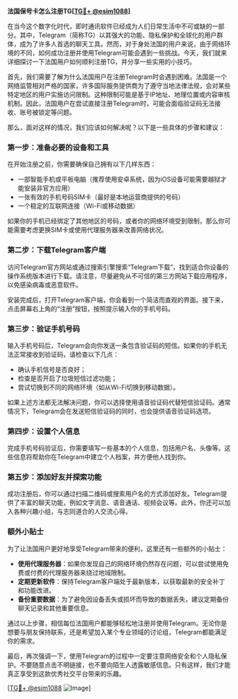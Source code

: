 **法国保号卡怎么注册TG[[TG💪+ @esim1088](https://t.me/s/esim1088)]**

在当今这个数字化时代，即时通讯软件已经成为人们日常生活中不可或缺的一部分。其中，Telegram（简称TG）以其强大的功能、隐私保护和全球化的用户群体，成为了许多人首选的聊天工具。然而，对于身处法国的用户来说，由于网络环境的不同，如何成功注册并使用Telegram可能会遇到一些挑战。今天，我们就来详细探讨一下法国用户如何顺利注册TG，并分享一些实用的小技巧。

首先，我们需要了解为什么法国用户在注册Telegram时会遇到困难。法国是一个网络监管相对严格的国家，许多国际服务提供商为了遵守当地法律法规，会对某些特定地区的用户实施访问限制。这种限制可能是基于IP地址、地理位置或内容审核机制。因此，法国用户在尝试直接注册Telegram时，可能会面临验证码无法接收、账号被锁定等问题。

那么，面对这样的情况，我们应该如何解决呢？以下是一些具体的步骤和建议：

### 第一步：准备必要的设备和工具

在开始注册之前，你需要确保自己拥有以下几样东西：
- 一部智能手机或平板电脑（推荐使用安卓系统，因为iOS设备可能需要越狱才能安装非官方应用）
- 一张有效的手机号码SIM卡（最好是本地运营商提供的号码）
- 一个稳定的互联网连接（Wi-Fi或移动数据）

如果你的手机已经绑定了其他地区的号码，或者你的网络环境受到限制，那么你可能需要考虑更换SIM卡或使用代理服务器来改善网络状况。

### 第二步：下载Telegram客户端

访问Telegram官方网站或通过搜索引擎搜索“Telegram下载”，找到适合你设备的操作系统版本进行下载。请注意，尽量避免从不可信的第三方网站下载应用程序，以免感染病毒或恶意软件。

安装完成后，打开Telegram客户端，你会看到一个简洁而直观的界面。接下来，点击屏幕右上角的“注册”按钮，按照提示输入你的手机号码。

### 第三步：验证手机号码

输入手机号码后，Telegram会向你发送一条包含验证码的短信。如果你的手机无法正常接收到验证码，请检查以下几点：
- 确认手机信号是否良好；
- 检查是否开启了垃圾短信过滤功能；
- 尝试切换到不同的网络环境（如从Wi-Fi切换到移动数据）。

如果上述方法都无法解决问题，你可以选择使用语音验证码代替短信验证码。通常情况下，Telegram会在发送短信验证码的同时，也会提供语音验证码选项。

### 第四步：设置个人信息

完成手机号码验证后，你需要填写一些基本的个人信息，包括用户名、头像等。这些信息将帮助你在Telegram中建立个人档案，并方便他人找到你。

### 第五步：添加好友并探索功能

成功注册后，你可以通过扫描二维码或搜索用户名的方式添加好友。Telegram提供了丰富的聊天功能，例如文字消息、语音通话、视频会议等。此外，你还可以加入各种兴趣小组，与志同道合的人交流心得。

### 额外小贴士

为了让法国用户更好地享受Telegram带来的便利，这里还有一些额外的小贴士：
- **使用代理服务器**：如果你发现自己的网络环境仍然存在问题，可以尝试使用免费或付费的代理服务器来绕过地域限制。
- **定期更新软件**：保持Telegram客户端处于最新版本，以获取最新的安全补丁和功能改进。
- **备份重要数据**：为了避免因设备丢失或损坏而导致的数据丢失，建议定期备份聊天记录和其他重要信息。

通过以上步骤，相信每位法国用户都能够轻松地注册并使用Telegram。无论你是想要与朋友保持联系，还是希望加入某个专业领域的讨论组，Telegram都能满足你的需求。

最后，再次强调一下，使用Telegram的过程中一定要注意网络安全和个人隐私保护。不要随意点击不明链接，也不要向陌生人透露敏感信息。只有这样，我们才能真正享受到这款优秀社交平台带来的乐趣。

[[TG💪+ @esim1088](https://t.me/s/esim1088) ![Image](https://i.postimg.cc/4NQfJmqS/Snipaste-2025-05-13-00-14-12.png)]
